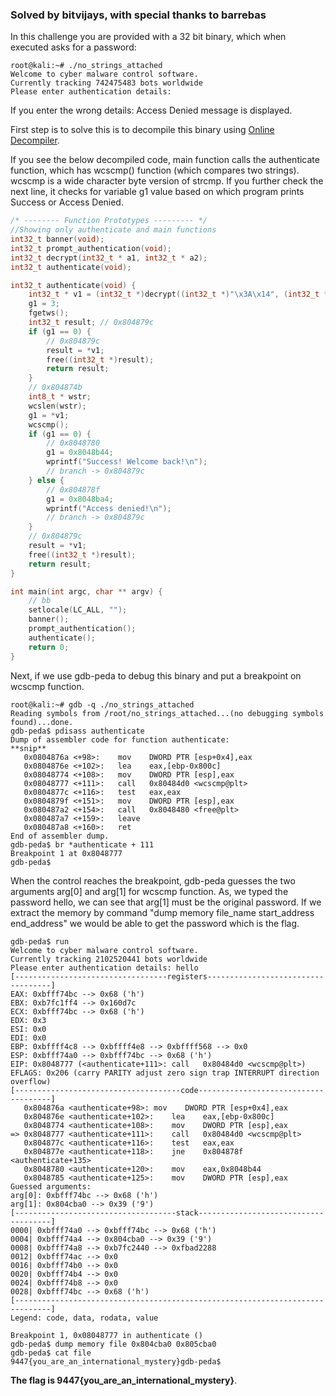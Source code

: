### Solved by bitvijays, with special thanks to barrebas

In this challenge you are provided with a 32 bit binary, which when executed asks for a password:
```
root@kali:~# ./no_strings_attached 
Welcome to cyber malware control software.
Currently tracking 742475483 bots worldwide
Please enter authentication details:
```

If you enter the wrong details: Access Denied message is displayed.

First step is to solve this is to decompile this binary using <a href="http://decompiler.fit.vutbr.cz/decompilation-run/">Online Decompiler</a>.

If you see the below decompiled code, main function calls the authenticate function, which has wcscmp() function (which compares two strings). wcscmp is a wide character byte version of strcmp. If you further check the next line, it checks for variable g1 value based on which program prints Success or Access Denied.



``` C
/* -------- Function Prototypes --------- */
//Showing only authenticate and main functions
int32_t banner(void);
int32_t prompt_authentication(void);
int32_t decrypt(int32_t * a1, int32_t * a2);
int32_t authenticate(void);

int32_t authenticate(void) {
    int32_t * v1 = (int32_t *)decrypt((int32_t *)"\x3A\x14", (int32_t *)"\x01\x14"); // bp-16
    g1 = 3;
    fgetws();
    int32_t result; // 0x804879c
    if (g1 == 0) {
        // 0x804879c
        result = *v1;
        free((int32_t *)result);
        return result;
    }
    // 0x804874b
    int8_t * wstr;
    wcslen(wstr);
    g1 = *v1;
    wcscmp();
    if (g1 == 0) {
        // 0x8048780
        g1 = 0x8048b44;
        wprintf("Success! Welcome back!\n");
        // branch -> 0x804879c
    } else {
        // 0x804878f
        g1 = 0x8048ba4;
        wprintf("Access denied!\n");
        // branch -> 0x804879c
    }
    // 0x804879c
    result = *v1;
    free((int32_t *)result);
    return result;
}

int main(int argc, char ** argv) {
    // bb
    setlocale(LC_ALL, "");
    banner();
    prompt_authentication();
    authenticate();
    return 0;
}
```

Next, if we use gdb-peda to debug this binary and put a breakpoint on wcscmp function.
```
root@kali:~# gdb -q ./no_strings_attached 
Reading symbols from /root/no_strings_attached...(no debugging symbols found)...done.
gdb-peda$ pdisass authenticate
Dump of assembler code for function authenticate:
**snip**
   0x0804876a <+98>:	mov    DWORD PTR [esp+0x4],eax
   0x0804876e <+102>:	lea    eax,[ebp-0x800c]
   0x08048774 <+108>:	mov    DWORD PTR [esp],eax
   0x08048777 <+111>:	call   0x80484d0 <wcscmp@plt>
   0x0804877c <+116>:	test   eax,eax
   0x0804879f <+151>:	mov    DWORD PTR [esp],eax
   0x080487a2 <+154>:	call   0x8048480 <free@plt>
   0x080487a7 <+159>:	leave  
   0x080487a8 <+160>:	ret    
End of assembler dump.
gdb-peda$ br *authenticate + 111
Breakpoint 1 at 0x8048777
gdb-peda$ 
```
When the control reaches the breakpoint, gdb-peda guesses the two arguments arg[0] and arg[1] for wcscmp function. As, we typed the password hello, we can see that arg[1] must be the original password. If we extract the memory by command "dump memory file_name start_address end_address" we would be able to get the password which is the flag.
```
gdb-peda$ run
Welcome to cyber malware control software.
Currently tracking 2102520441 bots worldwide
Please enter authentication details: hello
[----------------------------------registers-----------------------------------]
EAX: 0xbfff74bc --> 0x68 ('h')
EBX: 0xb7fc1ff4 --> 0x160d7c 
ECX: 0xbfff74bc --> 0x68 ('h')
EDX: 0x3 
ESI: 0x0 
EDI: 0x0 
EBP: 0xbffff4c8 --> 0xbffff4e8 --> 0xbffff568 --> 0x0 
ESP: 0xbfff74a0 --> 0xbfff74bc --> 0x68 ('h')
EIP: 0x8048777 (<authenticate+111>:	call   0x80484d0 <wcscmp@plt>)
EFLAGS: 0x206 (carry PARITY adjust zero sign trap INTERRUPT direction overflow)
[-------------------------------------code-------------------------------------]
   0x804876a <authenticate+98>:	mov    DWORD PTR [esp+0x4],eax
   0x804876e <authenticate+102>:	lea    eax,[ebp-0x800c]
   0x8048774 <authenticate+108>:	mov    DWORD PTR [esp],eax
=> 0x8048777 <authenticate+111>:	call   0x80484d0 <wcscmp@plt>
   0x804877c <authenticate+116>:	test   eax,eax
   0x804877e <authenticate+118>:	jne    0x804878f <authenticate+135>
   0x8048780 <authenticate+120>:	mov    eax,0x8048b44
   0x8048785 <authenticate+125>:	mov    DWORD PTR [esp],eax
Guessed arguments:
arg[0]: 0xbfff74bc --> 0x68 ('h')
arg[1]: 0x804cba0 --> 0x39 ('9')
[------------------------------------stack-------------------------------------]
0000| 0xbfff74a0 --> 0xbfff74bc --> 0x68 ('h')
0004| 0xbfff74a4 --> 0x804cba0 --> 0x39 ('9')
0008| 0xbfff74a8 --> 0xb7fc2440 --> 0xfbad2288 
0012| 0xbfff74ac --> 0x0 
0016| 0xbfff74b0 --> 0x0 
0020| 0xbfff74b4 --> 0x0 
0024| 0xbfff74b8 --> 0x0 
0028| 0xbfff74bc --> 0x68 ('h')
[------------------------------------------------------------------------------]
Legend: code, data, rodata, value

Breakpoint 1, 0x08048777 in authenticate ()
gdb-peda$ dump memory file 0x804cba0 0x805cba0
gdb-peda$ cat file
9447{you_are_an_international_mystery}gdb-peda$
```

**The flag is 9447{you_are_an_international_mystery}**.
